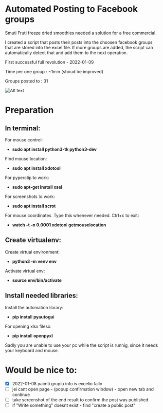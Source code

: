 # Automated Posting to Facebook groups

Smuti Fruti freeze dried smoothies needed a solution for a free commercial.

I created a script that posts their posts into the choosen facebook groups that are stored into the excel file. If more groups are added, the script can automatically detect that and add them to the next operation.

First successful full revolution - 2022-01-09

Time per one group : ~1min (shoud be improved)

Groups posted to : 31

![Alt text](https://github.com/arvydasg/python/blob/main/facebook_automated_groups/resources/1st.png)

# Preparation

## In terminal:

For mouse control:
* **sudo apt install python3-tk python3-dev**

Find mouse location:
* **sudo apt install xdotool**

For pyperclip to work:
* **sudo apt-get install xsel**

For screenshots to work:
* **sudo apt install scrot**

For mouse coordinates. Type this whenever needed. Ctrl+c to exit:
* **watch -t -n 0.0001 xdotool getmouselocation**

## Create virtualenv:

Create virtual environment:
* **python3 -m venv env**

Activate virtual env:
* **source env/bin/activate**

## Install needed libraries:

Install the automation library:
* **pip install pyautogui**

For opening xlsx filesx:
* **pip install openpyxl**

Sadly you are unable to use your pc while the script is runnig, since it needs your keyboard and mouse.

# Would be nice to:
- [x] 2022-01-08 paimti grupiu info is excelio failo
- [ ] jei cant open page - (popup confirmation window) - open new tab and continue
- [ ] take screenshot of the end result to confirm the post was published
- [ ] if "Write something" doesnt exist - find "create a public post"
